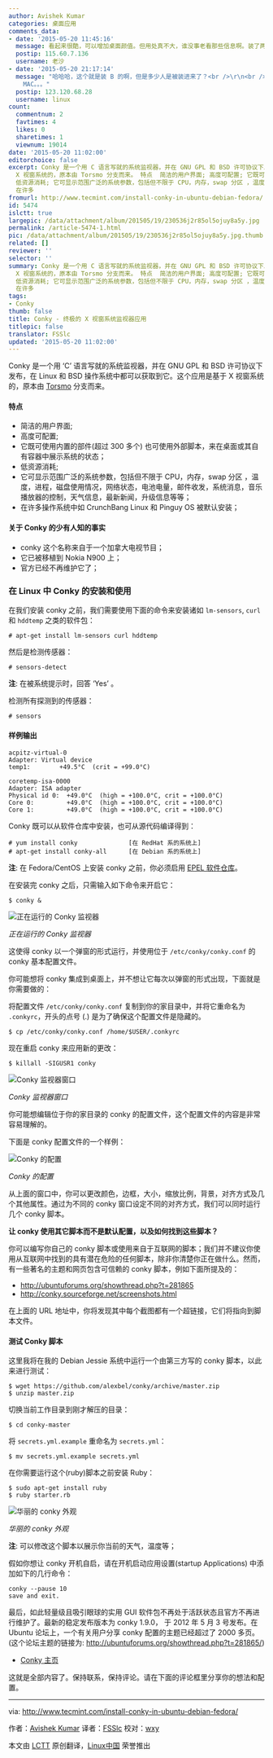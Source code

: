 ```yaml
---
author: Avishek Kumar
categories: 桌面应用
comments_data:
- date: '2015-05-20 11:45:16'
  message: 看起来很酷，可以增加桌面颜值。但用处真不大，谁没事老看那些信息啊。装了两次删了两次。不过准备再装一次，上课时给学生看还不告诉他们这是什么，让学生觉得老师好酷啊，进而掩盖我水平不咋地的事实，哈哈
  postip: 115.60.7.136
  username: 老沙
- date: '2015-05-20 21:17:14'
  message: "哈哈哈，这个就是装 B 的啊，但是多少人是被装进来了？<br />\r\n<br />\r\n就如同很多人是看了 MAC 上的那个水波屏保而买了一台
    MAC。。。"
  postip: 123.120.68.28
  username: linux
count:
  commentnum: 2
  favtimes: 4
  likes: 0
  sharetimes: 1
  viewnum: 19014
date: '2015-05-20 11:02:00'
editorchoice: false
excerpt: Conky 是一个用 C 语言写就的系统监视器，并在 GNU GPL 和 BSD 许可协议下发布，在 Linux 和 BSD 操作系统中都可以获取到它。这个应用是基于
  X 视窗系统的，原本由 Torsmo 分支而来。 特点  简洁的用户界面; 高度可配置; 它既可使用内置的部件(超过 300 多个) 也可使用外部脚本，来在桌面或其自有容器中展示系统的状态；
  低资源消耗; 它可显示范围广泛的系统参数，包括但不限于 CPU，内存，swap 分区 ，温度，进程，磁盘使用情况，网络状态，电池电量，邮件收发，系统消息，音乐播放器的控制，天气信息，最新新闻，升级信息等等；
  在许多
fromurl: http://www.tecmint.com/install-conky-in-ubuntu-debian-fedora/
id: 5474
islctt: true
largepic: /data/attachment/album/201505/19/230536j2r85ol5ojuy8a5y.jpg
permalink: /article-5474-1.html
pic: /data/attachment/album/201505/19/230536j2r85ol5ojuy8a5y.jpg.thumb.jpg
related: []
reviewer: ''
selector: ''
summary: Conky 是一个用 C 语言写就的系统监视器，并在 GNU GPL 和 BSD 许可协议下发布，在 Linux 和 BSD 操作系统中都可以获取到它。这个应用是基于
  X 视窗系统的，原本由 Torsmo 分支而来。 特点  简洁的用户界面; 高度可配置; 它既可使用内置的部件(超过 300 多个) 也可使用外部脚本，来在桌面或其自有容器中展示系统的状态；
  低资源消耗; 它可显示范围广泛的系统参数，包括但不限于 CPU，内存，swap 分区 ，温度，进程，磁盘使用情况，网络状态，电池电量，邮件收发，系统消息，音乐播放器的控制，天气信息，最新新闻，升级信息等等；
  在许多
tags:
- Conky
thumb: false
title: Conky - 终极的 X 视窗系统监视器应用
titlepic: false
translator: FSSlc
updated: '2015-05-20 11:02:00'
---
```


Conky 是一个用 ‘C’ 语言写就的系统监视器，并在 GNU GPL 和 BSD 许可协议下发布，在 Linux 和 BSD 操作系统中都可以获取到它。这个应用是基于 X 视窗系统的，原本由 [Torsmo](http://torsmo.sourceforge.net/) 分支而来。


#### 特点


* 简洁的用户界面;
* 高度可配置;
* 它既可使用内置的部件(超过 300 多个) 也可使用外部脚本，来在桌面或其自有容器中展示系统的状态；
* 低资源消耗;
* 它可显示范围广泛的系统参数，包括但不限于 CPU，内存，swap 分区 ，温度，进程，磁盘使用情况，网络状态，电池电量，邮件收发，系统消息，音乐播放器的控制，天气信息，最新新闻，升级信息等等；
* 在许多操作系统中如 CrunchBang Linux 和 Pinguy OS 被默认安装；


#### 关于 Conky 的少有人知的事实


* conky 这个名称来自于一个加拿大电视节目；
* 它已被移植到 Nokia N900 上；
* 官方已经不再维护它了；


### 在 Linux 中 Conky 的安装和使用


在我们安装 conky 之前，我们需要使用下面的命令来安装诸如 `lm-sensors`, `curl` 和 `hddtemp` 之类的软件包：



```
# apt-get install lm-sensors curl hddtemp

```

然后是检测传感器：



```
# sensors-detect

```

**注**: 在被系统提示时，回答 ‘Yes’ 。


检测所有探测到的传感器：



```
# sensors

```

#### 样例输出



```
acpitz-virtual-0
Adapter: Virtual device
temp1:        +49.5°C  (crit = +99.0°C)

coretemp-isa-0000
Adapter: ISA adapter
Physical id 0:  +49.0°C  (high = +100.0°C, crit = +100.0°C)
Core 0:         +49.0°C  (high = +100.0°C, crit = +100.0°C)
Core 1:         +49.0°C  (high = +100.0°C, crit = +100.0°C)

```

Conky 既可以从软件仓库中安装，也可从源代码编译得到：



```
# yum install conky              [在 RedHat 系的系统上]
# apt-get install conky-all      [在 Debian 系的系统上]

```

**注**: 在 Fedora/CentOS 上安装 conky 之前，你必须启用 [EPEL 软件仓库](/article-2324-1.html)。


在安装完 conky 之后，只需输入如下命令来开启它：



```
$ conky &

```

![正在运行的 Conky 监视器](/data/attachment/album/201505/19/230536j2r85ol5ojuy8a5y.jpg)


*正在运行的 Conky 监视器*


这使得 conky 以一个弹窗的形式运行，并使用位于 `/etc/conky/conky.conf` 的 conky 基本配置文件。


你可能想将 conky 集成到桌面上，并不想让它每次以弹窗的形式出现，下面就是你需要做的：


将配置文件 `/etc/conky/conky.conf` 复制到你的家目录中，并将它重命名为 `.conkyrc`，开头的点号 (.) 是为了确保这个配置文件是隐藏的。



```
$ cp /etc/conky/conky.conf /home/$USER/.conkyrc

```

现在重启 conky 来应用新的更改：



```
$ killall -SIGUSR1 conky

```

![Conky 监视器窗口](/data/attachment/album/201505/19/230538ox0f5l8fx2dbkfm9.jpg)


*Conky 监视器窗口*


你可能想编辑位于你的家目录的 conky 的配置文件，这个配置文件的内容是非常容易理解的。


下面是 conky 配置文件的一个样例：


![Conky 的配置](/data/attachment/album/201505/19/230540xkr7gr7bj9girz0x.jpg)


*Conky 的配置*


从上面的窗口中，你可以更改颜色，边框，大小，缩放比例，背景，对齐方式及几个其他属性。通过为不同的 conky 窗口设定不同的对齐方式，我们可以同时运行几个 conky 脚本。


**让 conky 使用其它脚本而不是默认配置，以及如何找到这些脚本？**


你可以编写你自己的 conky 脚本或使用来自于互联网的脚本；我们并不建议你使用从互联网中找到的具有潜在危险的任何脚本，除非你清楚你正在做什么。然而，有一些著名的主题和网页包含可信赖的 conky 脚本，例如下面所提及的：


* <http://ubuntuforums.org/showthread.php?t=281865>
* <http://conky.sourceforge.net/screenshots.html>


在上面的 URL 地址中，你将发现其中每个截图都有一个超链接，它们将指向到脚本文件。


#### 测试 Conky 脚本


这里我将在我的 Debian Jessie 系统中运行一个由第三方写的 conky 脚本，以此来进行测试：



```
$ wget https://github.com/alexbel/conky/archive/master.zip
$ unzip master.zip 

```

切换当前工作目录到刚才解压的目录：



```
$ cd conky-master

```

将 `secrets.yml.example` 重命名为 `secrets.yml`：



```
$ mv secrets.yml.example secrets.yml

```

在你需要运行这个(ruby)脚本之前安装 Ruby：



```
$ sudo apt-get install ruby
$ ruby starter.rb 

```

![华丽的 conky 外观](/data/attachment/album/201505/19/230541wmm15yrmym0122ri.jpg)


*华丽的 conky 外观*


**注**: 可以修改这个脚本以展示你当前的天气，温度等；


假如你想让 conky 开机自启，请在开机启动应用设置(startup Applications) 中添加如下的几行命令：



```
conky --pause 10 
save and exit.

```

最后，如此轻量级且吸引眼球的实用 GUI 软件包不再处于活跃状态且官方不再进行维护了。最新的稳定发布版本为 conky 1.9.0， 于 2012 年 5 月 3 号发布。在 Ubuntu 论坛上，一个有关用户分享 conky 配置的主题已经超过了 2000 多页。(这个论坛主题的链接为: <http://ubuntuforums.org/showthread.php?t=281865/>)


* [Conky 主页](http://conky.sourceforge.net/)


这就是全部内容了。保持联系，保持评论。请在下面的评论框里分享你的想法和配置。




---


via: <http://www.tecmint.com/install-conky-in-ubuntu-debian-fedora/>


作者：[Avishek Kumar](http://www.tecmint.com/author/avishek/) 译者：[FSSlc](https://github.com/FSSlc) 校对：[wxy](https://github.com/wxy)


本文由 [LCTT](https://github.com/LCTT/TranslateProject) 原创翻译，[Linux中国](http://linux.cn/) 荣誉推出